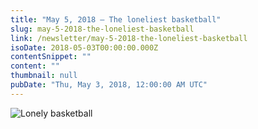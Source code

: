```yaml
---
title: "May 5, 2018 – The loneliest basketball"
slug: may-5-2018-the-loneliest-basketball
link: /newsletter/may-5-2018-the-loneliest-basketball
isoDate: 2018-05-03T00:00:00.000Z
contentSnippet: ""
content: ""
thumbnail: null
pubDate: "Thu, May 3, 2018, 12:00:00 AM UTC"
---
```


![Lonely basketball ](https://abouthalf.com/cdn-cgi/imagedelivery/oZs0WTb3giZ46YUUQdHDjQ/6436e42c-861e-4bef-7271-c78b234c5800/width=1200,format=auto "Lonely basketball ")
